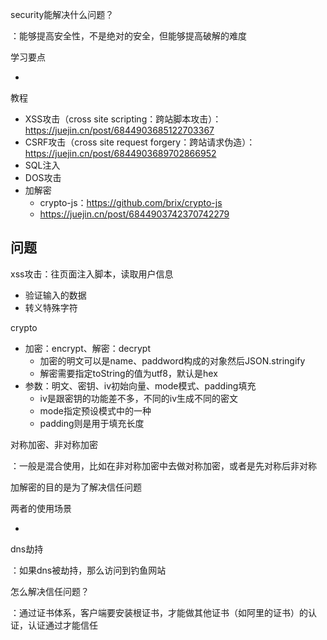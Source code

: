 security能解决什么问题？

：能够提高安全性，不是绝对的安全，但能够提高破解的难度

学习要点

- 

教程

- XSS攻击（cross site scripting：跨站脚本攻击）：https://juejin.cn/post/6844903685122703367
- CSRF攻击（cross site request forgery：跨站请求伪造）：https://juejin.cn/post/6844903689702866952
- SQL注入
- DOS攻击
- 加解密
  - crypto-js：https://github.com/brix/crypto-js
  - https://juejin.cn/post/6844903742370742279




## 问题

xss攻击：往页面注入脚本，读取用户信息

- 验证输入的数据
- 转义特殊字符

crypto

- 加密：encrypt、解密：decrypt
  - 加密的明文可以是name、paddword构成的对象然后JSON.stringify
  - 解密需要指定toString的值为utf8，默认是hex
- 参数：明文、密钥、iv初始向量、mode模式、padding填充
  - iv是跟密钥的功能差不多，不同的iv生成不同的密文
  - mode指定预设模式中的一种
  - padding则是用于填充长度

对称加密、非对称加密

：一般是混合使用，比如在非对称加密中去做对称加密，或者是先对称后非对称

加解密的目的是为了解决信任问题

两者的使用场景

- 

dns劫持

：如果dns被劫持，那么访问到钓鱼网站

怎么解决信任问题？

：通过证书体系，客户端要安装根证书，才能做其他证书（如阿里的证书）的认证，认证通过才能信任



